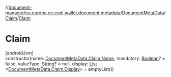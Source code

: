 //[document-manager](../../../../index.md)/[eu.europa.ec.eudi.wallet.document.metadata](../../index.md)/[DocumentMetaData](../index.md)/[Claim](index.md)/[Claim](-claim.md)

# Claim

[androidJvm]\
constructor(name: [DocumentMetaData.Claim.Name](-name/index.md),
mandatory: [Boolean](https://kotlinlang.org/api/latest/jvm/stdlib/kotlin/-boolean/index.html)? =
false,
valueType: [String](https://kotlinlang.org/api/latest/jvm/stdlib/kotlin/-string/index.html)? = null,
display: [List](https://kotlinlang.org/api/latest/jvm/stdlib/kotlin.collections/-list/index.html)
&lt;[DocumentMetaData.Claim.Display](-display/index.md)&gt; = emptyList())
